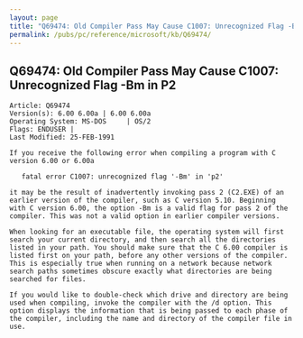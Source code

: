 ```yaml
---
layout: page
title: "Q69474: Old Compiler Pass May Cause C1007: Unrecognized Flag -Bm in P2"
permalink: /pubs/pc/reference/microsoft/kb/Q69474/
---
```


## Q69474: Old Compiler Pass May Cause C1007: Unrecognized Flag -Bm in P2

	Article: Q69474
	Version(s): 6.00 6.00a | 6.00 6.00a
	Operating System: MS-DOS     | OS/2
	Flags: ENDUSER |
	Last Modified: 25-FEB-1991
	
	If you receive the following error when compiling a program with C
	version 6.00 or 6.00a
	
	   fatal error C1007: unrecognized flag '-Bm' in 'p2'
	
	it may be the result of inadvertently invoking pass 2 (C2.EXE) of an
	earlier version of the compiler, such as C version 5.10. Beginning
	with C version 6.00, the option -Bm is a valid flag for pass 2 of the
	compiler. This was not a valid option in earlier compiler versions.
	
	When looking for an executable file, the operating system will first
	search your current directory, and then search all the directories
	listed in your path. You should make sure that the C 6.00 compiler is
	listed first on your path, before any other versions of the compiler.
	This is especially true when running on a network because network
	search paths sometimes obscure exactly what directories are being
	searched for files.
	
	If you would like to double-check which drive and directory are being
	used when compiling, invoke the compiler with the /d option. This
	option displays the information that is being passed to each phase of
	the compiler, including the name and directory of the compiler file in
	use.
